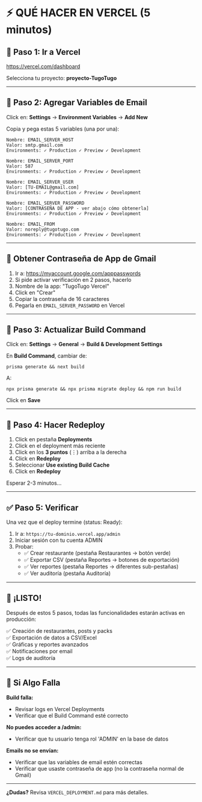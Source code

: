# ⚡ QUÉ HACER EN VERCEL (5 minutos)

## 🎯 Paso 1: Ir a Vercel
https://vercel.com/dashboard

Selecciona tu proyecto: **proyecto-TugoTugo**

---

## 📧 Paso 2: Agregar Variables de Email

Click en: **Settings** → **Environment Variables** → **Add New**

Copia y pega estas 5 variables (una por una):

```
Nombre: EMAIL_SERVER_HOST
Valor: smtp.gmail.com
Environments: ✓ Production ✓ Preview ✓ Development
```

```
Nombre: EMAIL_SERVER_PORT
Valor: 587
Environments: ✓ Production ✓ Preview ✓ Development
```

```
Nombre: EMAIL_SERVER_USER
Valor: [TU-EMAIL@gmail.com]
Environments: ✓ Production ✓ Preview ✓ Development
```

```
Nombre: EMAIL_SERVER_PASSWORD
Valor: [CONTRASEÑA DE APP - ver abajo cómo obtenerla]
Environments: ✓ Production ✓ Preview ✓ Development
```

```
Nombre: EMAIL_FROM
Valor: noreply@tugotugo.com
Environments: ✓ Production ✓ Preview ✓ Development
```

---

## 🔐 Obtener Contraseña de App de Gmail

1. Ir a: https://myaccount.google.com/apppasswords
2. Si pide activar verificación en 2 pasos, hacerlo
3. Nombre de la app: "TugoTugo Vercel"
4. Click en "Crear"
5. Copiar la contraseña de 16 caracteres
6. Pegarla en `EMAIL_SERVER_PASSWORD` en Vercel

---

## 🔧 Paso 3: Actualizar Build Command

Click en: **Settings** → **General** → **Build & Development Settings**

En **Build Command**, cambiar de:
```
prisma generate && next build
```

A:
```
npx prisma generate && npx prisma migrate deploy && npm run build
```

Click en **Save**

---

## 🚀 Paso 4: Hacer Redeploy

1. Click en pestaña **Deployments**
2. Click en el deployment más reciente
3. Click en los **3 puntos** (⋮) arriba a la derecha
4. Click en **Redeploy**
5. Seleccionar **Use existing Build Cache**
6. Click en **Redeploy**

Esperar 2-3 minutos...

---

## ✅ Paso 5: Verificar

Una vez que el deploy termine (status: Ready):

1. Ir a: `https://tu-dominio.vercel.app/admin`
2. Iniciar sesión con tu cuenta ADMIN
3. Probar:
   - ✅ Crear restaurante (pestaña Restaurantes → botón verde)
   - ✅ Exportar CSV (pestaña Reportes → botones de exportación)
   - ✅ Ver reportes (pestaña Reportes → diferentes sub-pestañas)
   - ✅ Ver auditoría (pestaña Auditoría)

---

## 🎉 ¡LISTO!

Después de estos 5 pasos, todas las funcionalidades estarán activas en producción:

✅ Creación de restaurantes, posts y packs  
✅ Exportación de datos a CSV/Excel  
✅ Gráficas y reportes avanzados  
✅ Notificaciones por email  
✅ Logs de auditoría  

---

## 🐛 Si Algo Falla

**Build falla:**
- Revisar logs en Vercel Deployments
- Verificar que el Build Command esté correcto

**No puedes acceder a /admin:**
- Verificar que tu usuario tenga rol 'ADMIN' en la base de datos

**Emails no se envían:**
- Verificar que las variables de email estén correctas
- Verificar que usaste contraseña de app (no la contraseña normal de Gmail)

---

**¿Dudas?** Revisa `VERCEL_DEPLOYMENT.md` para más detalles.

